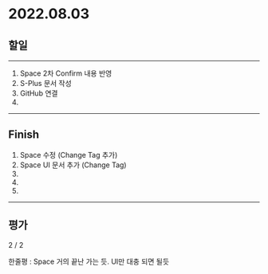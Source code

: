 # 2022.08.03

## 할일

------

1. Space 2차 Confirm 내용 반영
2. S-Plus 문서 작성
3. GitHub  연결
4. 








------

## Finish

1. Space 수정 (Change Tag 추가)
2. Space UI 문서 추가 (Change Tag)
3. 
4. 
5. 


------

## 평가

  2 / 2

한줄평 : Space 거의 끝난 가는 듯. UI만 대충 되면 될듯